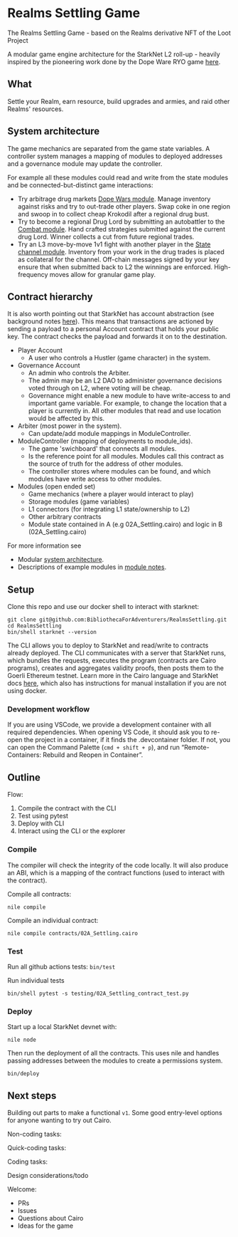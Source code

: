# Realms Settling Game

The Realms Settling Game - based on the Realms derivative NFT of the Loot Project

A modular game engine architecture for the StarkNet L2 roll-up - heavily inspired by the pioneering work done by the Dope Ware RYO game [here](https://github.com/dopedao/RYO).

## What

Settle your Realm, earn resource, build upgrades and armies, and raid other Realms' resources.


## System architecture

The game mechanics are separated from the game state variables.
A controller system manages a mapping of modules to deployed addresses
and a governance module may update the controller.

For example all these modules could read and write from the state modules and be connected-but-distinct game interactions:

- Try arbitrage drug markets [Dope Wars module](/module_notes/01_DopeWars.md).
Manage inventory against risks and try to out-trade other players. Swap coke
in one region and swoop in to collect cheap Krokodil after a regional drug bust.
- Try to become a regional Drug Lord by submitting an autobattler to the
[Combat module](/module_notes/05_Combat.md). Hand crafted strategies submitted
against the current drug Lord. Winner collects a cut from future regional trades.
- Try an L3 move-by-move 1v1 fight with another player in the
[State channel module](/module_notes/08_StateChannel.md). Inventory from your work in
the drug trades is placed as collateral for the channel. Off-chain messages
signed by your key ensure that when submitted back to L2 the winnings are enforced.
High-frequency moves allow for granular game play.

## Contract hierarchy

It is also worth pointing out that StarkNet has account abstraction
(see background notes [here](https://perama-v.github.io/cairo/examples/test_accounts/)).
This means that transactions are actioned by sending a payload to a personal
Account contract that holds your public key. The contract checks the payload
and forwards it on to the destination.

- Player Account
    - A user who controls a Hustler (game character) in the system.
- Governance Account
    - An admin who controls the Arbiter.
    - The admin may be an L2 DAO to administer governance decisions
    voted through on L2, where voting will be cheap.
    - Governance might enable a new module to have write-access to
    and important game variable. For example, to change the location
    that a player is currently in. All other modules that read and use location
    would be affected by this.
- Arbiter (most power in the system).
    - Can update/add module mappings in ModuleController.
- ModuleController (mapping of deployments to module_ids).
    - The game 'swichboard' that connects all modules.
    - Is the reference point for all modules. Modules call this
    contract as the source of truth for the address of other modules.
    - The controller stores where modules can be found, and which modules
    have write access to other modules.
- Modules (open ended set)
    - Game mechanics (where a player would interact to play)
    - Storage modules (game variables)
    - L1 connectors (for integrating L1 state/ownership to L2)
    - Other arbitrary contracts
    - Module state contained in A (e.g 02A_Settling.cairo) and logic in B (02A_Settling.cairo)

For more information see

- Modular [system architecture](./system_architecture.md).
- Descriptions of example modules in [module notes](/module_notes).

## Setup

Clone this repo and use our docker shell to interact with starknet:

```
git clone git@github.com:BibliothecaForAdventurers/RealmsSettling.git
cd RealmsSettling
bin/shell starknet --version
```

The CLI allows you to deploy to StarkNet and read/write to contracts
already deployed. The CLI communicates with a server that StarkNet
runs, which bundles the requests, executes the program (contracts are
Cairo programs), creates and aggregates validity proofs, then posts them
to the Goerli Ethereum testnet. Learn more in the Cairo language and StarkNet
docs [here](https://www.cairo-lang.org/docs/), which also has instructions for manual
installation if you are not using docker.

### Development workflow

If you are using VSCode, we provide a development container with all required dependencies.
When opening VS Code, it should ask you to re-open the project in a container, if it finds
the .devcontainer folder. If not, you can open the Command Palette (`cmd + shift + p`),
and run “Remote-Containers: Rebuild and Reopen in Container”.

## Outline

Flow:

1. Compile the contract with the CLI
2. Test using pytest
3. Deploy with CLI
4. Interact using the CLI or the explorer

### Compile

The compiler will check the integrity of the code locally.
It will also produce an ABI, which is a mapping of the contract functions
(used to interact with the contract).

Compile all contracts:
```
nile compile
```

Compile an individual contract:
```
nile compile contracts/02A_Settling.cairo
```

### Test

Run all github actions tests: `bin/test`

Run individual tests
```
bin/shell pytest -s testing/02A_Settling_contract_test.py
```

### Deploy

Start up a local StarkNet devnet with:
```
nile node
```
Then run the deployment of all the contracts. This uses nile
and handles passing addresses between the modules to create a
permissions system.
```
bin/deploy
```

## Next steps

Building out parts to make a functional `v1`. Some good entry-level options
for anyone wanting to try out Cairo.

Non-coding tasks:


Quick-coding tasks:

Coding tasks:

Design considerations/todo


Welcome:

- PRs
- Issues
- Questions about Cairo
- Ideas for the game
